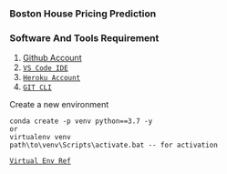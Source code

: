 ### Boston House Pricing Prediction

### Software And Tools Requirement

1. [Github Account](https://github.com)
2. [`VS Code IDE`](https://code.visualstudio.com)
3. [`Heroku Account`](https://heroku.com)
4. [`GIT CLI`](https://git-scm.com/downloads)

Create a new environment

```
conda create -p venv python==3.7 -y
or
virtualenv venv
path\to\venv\Scripts\activate.bat -- for activation
```

[`Virtual Env Ref`](https://packaging.python.org/en/latest/guides/installing-using-pip-and-virtual-environments/)